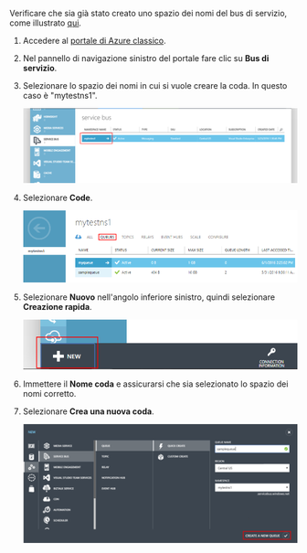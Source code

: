 Verificare che sia già stato creato uno spazio dei nomi del bus di servizio, come illustrato [qui][namespace-how-to].

1. Accedere al [portale di Azure classico][classic-portal].

2. Nel pannello di navigazione sinistro del portale fare clic su **Bus di servizio**.

3. Selezionare lo spazio dei nomi in cui si vuole creare la coda. In questo caso è "mytestns1".

    ![Selezione di uno spazio dei nomi][select-namespace]

4. Selezionare **Code**.

    ![Selezionare Code][select-queue]

5. Selezionare **Nuovo** nell'angolo inferiore sinistro, quindi selezionare **Creazione rapida**.

    ![Selezionare Nuovo][select-new]

6. Immettere il **Nome coda** e assicurarsi che sia selezionato lo spazio dei nomi corretto.

7. Selezionare **Crea una nuova coda**.

    ![Creare una coda][create-queue]

[select-namespace]: ./media/service-bus-create-queue-portal/select-namespace.png
[select-queue]: ./media/service-bus-create-queue-portal/select-queue.png
[select-new]: ./media/service-bus-create-queue-portal/select-new.png
[create-queue]: ./media/service-bus-create-queue-portal/create-queue.png

[namespace-how-to]: ../articles/service-bus/service-bus-create-namespace-portal.md
[classic-portal]: https://manage.windowsazure.com

<!---HONumber=AcomDC_0608_2016-->